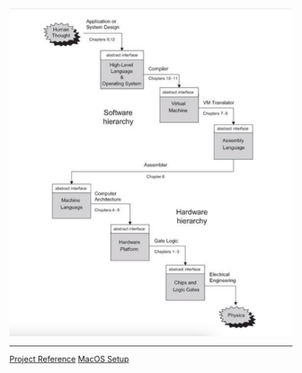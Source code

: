 ![image info](./assets/diagram.png)

---

[Project Reference](https://www.nand2tetris.org/course)
[MacOS Setup](./assets/MacOS_setup.pdf)